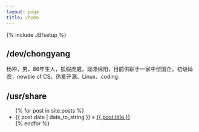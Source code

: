 ```yaml
---
layout: page
title: /home
---
```

{% include JB/setup %}

## /dev/chongyang

杨冲，男，86年生人，狐假虎威，现漂绵阳，目前供职于一家中型国企，初级码农，newbie of CS，热爱开源、Linux、coding.

## /usr/share

<ul class="posts">
  {% for post in site.posts %}
    <li><span>{{ post.date | date_to_string }}</span> &raquo; <a href="{{ BASE_PATH }}{{ post.url }}">{{ post.title }}</a></li>
  {% endfor %}
</ul>


